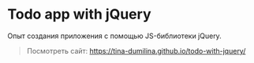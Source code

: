 # Todo app with jQuery

Опыт создания приложения с помощью JS-библиотеки jQuery.

> Посмотреть сайт: https://tina-dumilina.github.io/todo-with-jquery/
